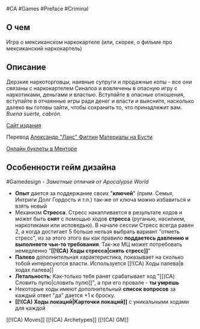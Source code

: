 #CA #Games #Preface #Criminal

## О чем
Игра о мексиканском наркокартеле (или, скорее, о фильме про мексиканский наркокартель) 

## Описание

Дерзкие наркоторговцы, наивные супруги и продажные копы - все они связаны с наркокартелем Синалоа и вовлечены в опасную игру с наркотиками, деньгами и властью. Вступайте в опасные отношения, вступайте в отчаянные игры ради денег и власти и выясните, насколько далеко вы готовы зайти, чтобы сохранить то, что принадлежит вам. *Buena suerte, cabrón.*

[Сайт издания](https://magpiegames.com/pages/cartel)

Перевод [Александр "Ланс" Фиглин](https://t.me/Lavncelot)  [Материалы на Бусти](https://boosty.to/lavncelot/posts/0b784477-a420-40f7-8ab4-9ebb8d89ad6e?share=post_link)

[Онлайн буклеты в Менторе](https://pbta.gmentor.ru/vf0c2a2d4cd6b630ae5c2ffbf0f3e279b)

## Особенности гейм дизайна
#Gamedesign *- Заметные отличия от Apocalypse World*

- **Опыт** дается за поддержание своих "**ключей**" (прим. Семья, Интриги Долг Гордость и т.п.) так-же от ключа можно избавиться и взять новый 
- Механизм **Стресса**. Стресс накапливается в результате ходов и может быть **снят** с помощью ходов **стресса** (руганью, насилием, наркотиками или исповедью). В начале сессии Стресс всегда равен 2, а когда достигает 5 больше нельзя выбрать вариант "отметь стресс", из за этого этого вы как правило **поддаетесь давлению и выполняете чьи-то требования**. Так-же МЦ может потребовать немедленно "**[[!(CA) Ходы стресса|снять стресс]]**" 
- **Палево** дополнительная характеристика, показывает на сколько тобой интересуются власти. Используется [[!(CA) Ходы палева|в ходах палева]]
- **Летальность**: Как-только тебя ранят срабатывает ход "[[(CA) Словить пулю|словить пулю]]", а при его провале - **ты умрешь**
- Некоторые ходы имеют дополнительный **список вопросов** за каждый ответ "да" дается +1 к броску.
- **[[!(CA) Ходы локаций|Карточки локаций]]** с уникальными ходами для каждой

[[!(CA) Moves]]
[[!(CA) Archetypes]]
[[!(CA) GM]]



